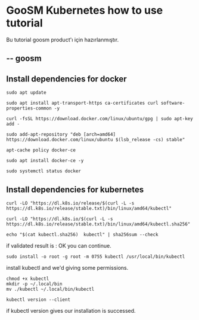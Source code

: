 # GooSM Kubernetes how to use tutorial

Bu tutorial goosm product'ı için hazırlanmıştır.

--
goosm
--

## Install dependencies for docker

```
sudo apt update
```
```
sudo apt install apt-transport-https ca-certificates curl software-properties-common -y
```

```
curl -fsSL https://download.docker.com/linux/ubuntu/gpg | sudo apt-key add -
```

```
sudo add-apt-repository "deb [arch=amd64] https://download.docker.com/linux/ubuntu $(lsb_release -cs) stable"
```

```
apt-cache policy docker-ce
```

```
sudo apt install docker-ce -y
```

```
sudo systemctl status docker
```

## Install dependencies for kubernetes

```
curl -LO "https://dl.k8s.io/release/$(curl -L -s https://dl.k8s.io/release/stable.txt)/bin/linux/amd64/kubectl"
```

```
curl -LO "https://dl.k8s.io/$(curl -L -s https://dl.k8s.io/release/stable.txt)/bin/linux/amd64/kubectl.sha256"
```

```
echo "$(cat kubectl.sha256)  kubectl" | sha256sum --check
```
if validated result is : OK you can continue.

```
sudo install -o root -g root -m 0755 kubectl /usr/local/bin/kubectl
```
install kubectl and we'd giving some permissions.
```
chmod +x kubectl
mkdir -p ~/.local/bin
mv ./kubectl ~/.local/bin/kubectl
```

```
kubectl version --client
```
if kubectl version gives our installation is successed.

